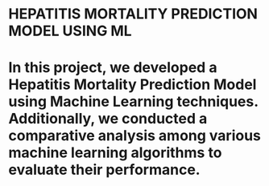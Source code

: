 <html>
  <body>
    <h1>HEPATITIS MORTALITY PREDICTION MODEL USING ML<h1>
      <p>
        
In this project, we developed a Hepatitis Mortality Prediction Model using Machine Learning techniques. Additionally, we conducted a comparative analysis among various machine learning algorithms to evaluate their performance.
      </p>
  </body>
</html>
